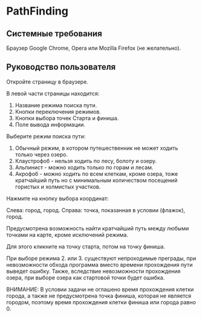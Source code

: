 # PathFinding

## Системные требования

Браузер Google Chrome, Opera или Mozilla Firefox (не желательно).

## Руководство пользователя

Откройте страницу в браузере.

В левой части страницы находится:

1. Название режима поиска пути.
2. Кнопки переключения режимов.
3. Кнопки выбора точек Старта и финиша.
4. Поле вывода информации.

Выберите режим поиска пути:

  1. Обычный режим, в котором путешественник не может ходить только через озеро.
  2. Клаустрофоб - нельзя ходить по лесу, болоту и озеру.
  3. Альпинист - можно ходить только по горам и лесам.
  4. Акрофоб - можно ходить по всем клеткам, кроме озера, тоже кратчайший путь  но с минимальным количеством посещений гористых и         холмистых участков.
  
Нажмите на кнопку выбора координат:

  Слева: город, город.
  Справа: точка, показанная в условии (флажок), город.

Предусмотрена возможность найти кратчайший путь между любыми точками на карте, кроме исключений режима.

 Для этого кликните на точку старта, потом на точку финиша.

При выборе режима 2. или 3. существуют непроходимые преграды, при невозможности обхода программа вместо времени прохождения пути выведет ошибку. Также, вследствие невозможности прохождения озера, при выборе озера как стартовой точки будет ошибка.

ВНИМАНИЕ: В условии задачи не оглашено время прохождения клетки города, а также не предусмотрена точка финиша, которая не является городом, поэтому время прохождения клетки финиша или города равно 0.
